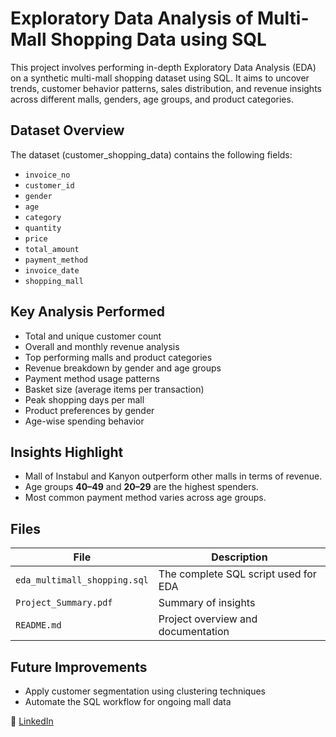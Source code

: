 # Exploratory Data Analysis of Multi-Mall Shopping Data using SQL

This project involves performing in-depth Exploratory Data Analysis (EDA) on a synthetic multi-mall shopping dataset using SQL. It aims to uncover trends, customer behavior patterns, sales distribution, and revenue insights across different malls, genders, age groups, and product categories.

## Dataset Overview

The dataset (customer_shopping_data) contains the following fields:

- `invoice_no`
- `customer_id`
- `gender`
- `age`
- `category`
- `quantity`
- `price`
- `total_amount`
- `payment_method`
- `invoice_date`
- `shopping_mall`

## Key Analysis Performed

- Total and unique customer count
- Overall and monthly revenue analysis
- Top performing malls and product categories
- Revenue breakdown by gender and age groups
- Payment method usage patterns
- Basket size (average items per transaction)
- Peak shopping days per mall
- Product preferences by gender
- Age-wise spending behavior

## Insights Highlight

- Mall of Instabul and Kanyon outperform other malls in terms of revenue.
- Age groups **40–49** and **20–29** are the highest spenders.
- Most common payment method varies across age groups.

## Files

| File | Description |
|------|-------------|
| `eda_multimall_shopping.sql` | The complete SQL script used for EDA |
| `Project_Summary.pdf` | Summary of insights |
| `README.md` | Project overview and documentation |

## Future Improvements

- Apply customer segmentation using clustering techniques
- Automate the SQL workflow for ongoing mall data


🔗 [LinkedIn](https://www.linkedin.com/in/nwangumaemmanuel)

